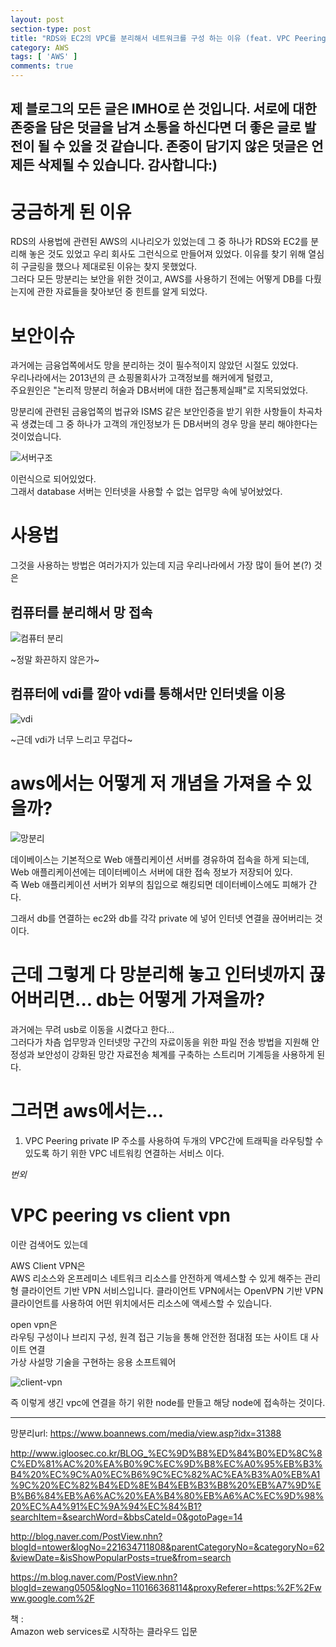 ```yaml
---
layout: post
section-type: post
title: "RDS와 EC2의 VPC를 분리해서 네트워크를 구성 하는 이유 (feat. VPC Peering, Client VPN)"
category: AWS
tags: [ 'AWS' ]
comments: true
---
```

제 블로그의 모든 글은 IMHO로 쓴 것입니다.
서로에 대한 존중을 담은 덧글을 남겨 소통을 하신다면 더 좋은 글로 발전이 될 수 있을 것 같습니다.
존중이 담기지 않은 덧글은 언제든 삭제될 수 있습니다.
감사합니다:)
---  

# 궁금하게 된 이유
RDS의 사용법에 관련된 AWS의 시나리오가 있었는데 그 중 하나가 RDS와 EC2를 분리해 놓은 것도 있었고 우리 회사도 그런식으로 만들어져 있었다. 이유를 찾기 위해 열심히 구글링을 했으나 제대로된 이유는 찾지 못했었다.  
그러다 모든 망분리는 보안을 위한 것이고, AWS를 사용하기 전에는 어떻게 DB를 다뤘는지에 관한 자료들을 찾아보던 중 힌트를 알게 되었다.  




# 보안이슈
과거에는 금융업쪽에서도 망을 분리하는 것이 필수적이지 않았던 시절도 있었다.  
우리나라에서는 2013년의 큰 쇼핑몰회사가 고객정보를 해커에게 털렸고,  
주요원인은 "논리적 망분리 허술과 DB서버에 대한 접근통제실패"로 지목되었었다.  

망분리에 관련된 금융업쪽의 법규와 ISMS 같은 보안인증을 받기 위한 사항들이 차곡차곡 생겼는데 그 중 하나가 고객의 개인정보가 든 DB서버의 경우 망을 분리 해야한다는 것이었습니다.  

![서버구조](/images/2020-04-18-database-network-separation/server-architect.png)

이런식으로 되어있었다.  
그래서 database 서버는 인터넷을 사용할 수 없는 업무망 속에 넣어놨었다.  




# 사용법
그것을 사용하는 방법은 여러가지가 있는데 지금 우리나라에서 가장 많이 들어 본(?) 것은    

## 컴퓨터를 분리해서 망 접속
![컴퓨터 분리](/images/2020-04-18-database-network-separation/divide-computer.png)

~정말 화끈하지 않은가~
## 컴퓨터에 vdi를 깔아 vdi를 통해서만 인터넷을 이용
![vdi](/images/2020-04-18-database-network-separation/vdi.png)

~근데 vdi가 너무 느리고 무겁다~




# aws에서는 어떻게 저 개념을 가져올 수 있을까?
![망분리](/images/2020-04-18-database-network-separation/ec2-rds.png)

데이베이스는 기본적으로 Web 애플리케이션 서버를 경유하여 접속을 하게 되는데,  
Web 애플리케이션에는 데이터베이스 서버에 대한 접속 정보가 저장되어 있다.  
즉 Web 애플리케이션 서버가 외부의 침입으로 해킹되면 데이터베이스에도 피해가 간다.  

그래서 db를 연결하는 ec2와 db를 각각 private 에 넣어 인터넷 연결을 끊어버리는 것이다.




# 근데 그렇게 다 망분리해 놓고 인터넷까지 끊어버리면... db는 어떻게 가져올까?
과거에는 무려 usb로 이동을 시켰다고 한다...  
그러다가 차츰 업무망과 인터넷망 구간의 자료이동을 위한 파일 전송 방법을 지원해 안정성과 보안성이 강화된 망간 자료전송 체계를 구축하는 스트리머 기계등을 사용하게 된다.




# 그러면 aws에서는...
1. VPC Peering
private IP 주소를 사용하여 두개의 VPC간에 트래픽을 라우팅할 수 있도록 하기 위한 VPC 네트워킹 연결하는 서비스 이다.


*번외*
# VPC peering vs client vpn
이란 검색어도 있는데  

AWS Client VPN은  
AWS 리소스와 온프레미스 네트워크 리소스를 안전하게 액세스할 수 있게 해주는 관리형 클라이언트 기반 VPN 서비스입니다. 클라이언트 VPN에서는 OpenVPN 기반 VPN 클라이언트를 사용하여 어떤 위치에서든 리소스에 액세스할 수 있습니다.


open vpn은  
라우팅 구성이나 브리지 구성, 원격 접근 기능을 통해 안전한 점대점 또는 사이트 대 사이트 연결  
가상 사설망 기술을 구현하는 응용 소프트웨어  

![client-vpn](/images/2020-04-18-database-network-separation/vpn.png)

즉 이렇게 생긴 vpc에 연결을 하기 위한
node를  만들고 해당 node에 접속하는 것이다.


---



망분리url:
https://www.boannews.com/media/view.asp?idx=31388  

http://www.igloosec.co.kr/BLOG_%EC%9D%B8%ED%84%B0%ED%8C%8C%ED%81%AC%20%EA%B0%9C%EC%9D%B8%EC%A0%95%EB%B3%B4%20%EC%9C%A0%EC%B6%9C%EC%82%AC%EA%B3%A0%EB%A1%9C%20%EC%82%B4%ED%8E%B4%EB%B3%B8%20%EB%A7%9D%EB%B6%84%EB%A6%AC%20%EA%B4%80%EB%A6%AC%EC%9D%98%20%EC%A4%91%EC%9A%94%EC%84%B1?searchItem=&searchWord=&bbsCateId=0&gotoPage=14  

http://blog.naver.com/PostView.nhn?blogId=ntower&logNo=221634711808&parentCategoryNo=&categoryNo=62&viewDate=&isShowPopularPosts=true&from=search  

https://m.blog.naver.com/PostView.nhn?blogId=zewang0505&logNo=110166368114&proxyReferer=https:%2F%2Fwww.google.com%2F  

책 :  
Amazon web services로 시작하는 클라우드 입문
